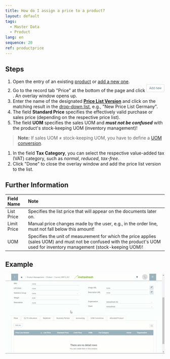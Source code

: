```yaml
---
title: How do I assign a price to a product?
layout: default
tags:
  - Master Data
  - Product
lang: en
sequence: 20
ref: productprice
---
```


## Steps
1. Open the entry of an existing [product](Menu) or [add a new one](NewProduct).
1. Go to the record tab "Price" at the bottom of the page and click !["Add new"](assets/Add_New_Button.png). An overlay window opens up.
1. Enter the name of the designated [**Price List Version**](Add_price-list-version) and click on the matching result in the [drop-down list](Keyboard_shortcuts_reference), e.g., "New Price List Germany".
1. The field **Standard Price** specifies the effectively valid purchase or sales price (depending on the respective price list).
1. The field **UOM** specifies the sales UOM and ***must not be confused*** with the product's stock-keeping UOM (inventory management)!
 >**Note:** If sales UOM ≠ stock-keeping UOM, you have to define a [UOM conversion](Convert_UOMs).

1. In the field **Tax Category**, you can select the respective value-added tax (VAT) category, such as *normal*, *reduced*, *tax-free*.
1. Click "Done" to close the overlay window and add the price list version to the list.

## Further Information

| Field Name | Note |
| :--- | :--- |
| List Price | Specifies the list price that will appear on the documents later on. |
| Limit Price | Manual price changes made by the user, e.g., in the order line, must not fall below this amount! |
| UOM | Specifies the unit of measurement for which the price applies (sales UOM) and must not be confused with the product's UOM used for inventory management (stock-keeping UOM)! |


## Example
![](assets/NewProductPrice.gif)
